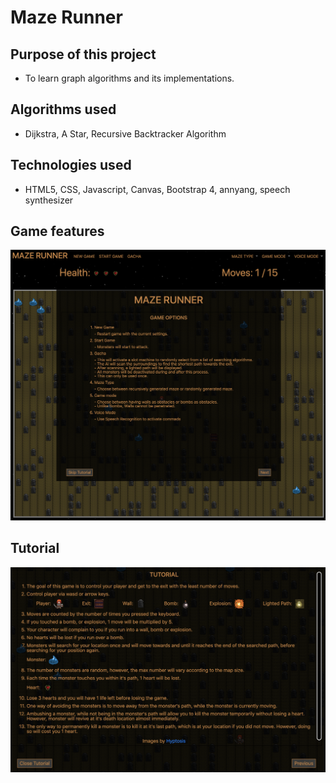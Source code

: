 # Maze Runner
## Purpose of this project
* To learn graph algorithms and its implementations.
## Algorithms used
* Dijkstra, A Star, Recursive Backtracker Algorithm
## Technologies used
* HTML5, CSS, Javascript, Canvas, Bootstrap 4, annyang, speech synthesizer
## Game features
![Game Options](./public/images/game_options.png)
## Tutorial
![Game Options](./public/images/tutorials.png)

